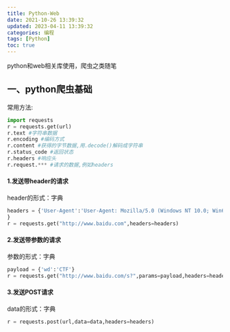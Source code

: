 ```yaml
---
title: Python-Web
date: 2021-10-26 13:39:32
updated: 2023-04-11 13:39:32
categories: 编程
tags: [Python]
toc: true
---
```

python和web相关库使用，爬虫之类随笔

<!-- more -->
## 一、python爬虫基础

常用方法:

```python
import requests
r = requests.get(url)
r.text #字符串数据
r.encoding #编码方式
r.content #获得的字节数据,用.decode()解码成字符串
r.status_code #返回状态
r.headers #响应头
r.request.*** #请求的数据,例如headers
```

#### 1.发送带header的请求

header的形式：字典

```python
headers = {'User-Agent':'User-Agent: Mozilla/5.0 (Windows NT 10.0; Win64; x64) AppleWebKit/537.36 (KHTML, like Gecko) Chrome/95.0.4638.54 Safari/537.36 Edg/95.0.1020.30',
}
r = requests.get("http://www.baidu.com",headers=headers)
```

#### 2.发送带参数的请求

参数的形式：字典

```python
payload = {'wd':'CTF'}
r = requests.get("http://www.baidu.com/s?",params=payload,headers=headers)
```

#### 3.发送POST请求

data的形式：字典

```python
r = requests.post(url,data=data,headers=headers)
```

























